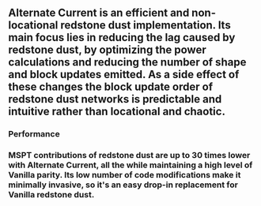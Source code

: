## Alternate Current is an efficient and non-locational redstone dust implementation. Its main focus lies in reducing the lag caused by redstone dust, by optimizing the power calculations and reducing the number of shape and block updates emitted. As a side effect of these changes the block update order of redstone dust networks is predictable and intuitive rather than locational and chaotic.

### Performance
### MSPT contributions of redstone dust are up to 30 times lower with Alternate Current, all the while maintaining a high level of Vanilla parity. Its low number of code modifications make it minimally invasive, so it's an easy drop-in replacement for Vanilla redstone dust.
